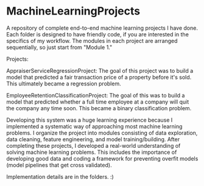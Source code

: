 # MachineLearningProjects

A repository of complete end-to-end machine learning projects I have done. Each folder is designed to have friendly code, if you are interested in the specifics of my workflow. The modules in each project are arranged sequentially, so just start from "Module 1." 

Projects:

AppraiserServiceRegressionProject: The goal of this project was to build a model that predicted a fair transaction price of a property before it's sold. This ultimately became a regression problem. 

EmployeeRetentionClassificationProject: The goal of this was to build a model that predicted whether a full time employee at a company will quit the company any time soon. This became a binary classification problem. 

Developing this system was a huge learning experience because I implemented a systematic way of approaching most machine learning problems. I organize the project into modules consisting of data exploration, data cleaning, feature engineering, and model training/building. After completing these projects, I developed a real-world understanding of solving machine learning problems. This includes the importance of developing good data and coding a framework for preventing overfit models (model pipelines that get cross validated).


Implementation details are in the folders. :)
